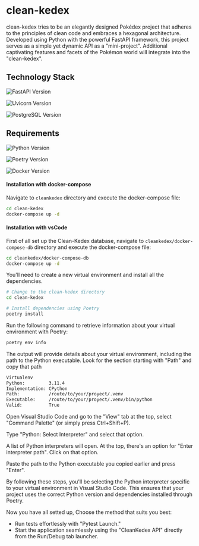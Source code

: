 
# clean-kedex

clean-kedex tries to be an elegantly designed Pokédex project that adheres to the principles of clean code and embraces a hexagonal architecture. Developed using Python with the powerful FastAPI framework, this project serves as a simple yet dynamic API as a "mini-project". Additional captivating features and facets of the Pokémon world will integrate into the "clean-kedex".


## Technology Stack

![FastAPI Version](https://img.shields.io/badge/FastAPI-0.105.0%2B-blue.svg)

![Uvicorn Version](https://img.shields.io/badge/Uvicorn-0.25.0%2B-orange.svg)

![PostgreSQL Version](https://img.shields.io/badge/PostgreSQL-16%2B-blue.svg)

## Requirements

![Python Version](https://img.shields.io/badge/Python-3.12%2B-blue.svg)

![Poetry Version](https://img.shields.io/badge/Poetry-1.7.1%2B-blue.svg)

![Docker Version](https://img.shields.io/badge/Docker-20.10.7%2B-blue.svg)


#### Installation with docker-compose

Navigate to `cleankedex` directory and execute the docker-compose file:

```bash
cd clean-kedex
docker-compose up -d
```

#### Installation with vsCode


First of all set up the Clean-Kedex database, navigate to `cleankedex/docker-compose-db` directory and execute the docker-compose file:

```bash
cd cleankedex/docker-compose-db
docker-compose up -d
```

You'll need to create a new virtual environment and install all the dependencies.

```bash
# Change to the clean-kedex directory
cd clean-kedex

# Install dependencies using Poetry
poetry install
```

Run the following command to retrieve information about your virtual environment with Poetry:

```bash
poetry env info
```

The output will provide details about your virtual environment, including the path to the Python executable. Look for the section starting with "Path" and copy that path

```bash
Virtualenv
Python:         3.11.4
Implementation: CPython
Path:           /route/to/your/proyect/.venv
Executable:     /route/to/your/proyect/.venv/bin/python
Valid:          True
```

Open Visual Studio Code and go to the "View" tab at the top, select "Command Palette" (or simply press Ctrl+Shift+P).

Type "Python: Select Interpreter" and select that option.

A list of Python interpreters will open. At the top, there's an option for "Enter interpreter path". Click on that option.

Paste the path to the Python executable you copied earlier and press "Enter".

By following these steps, you'll be selecting the Python interpreter specific to your virtual environment in Visual Studio Code. This ensures that your project uses the correct Python version and dependencies installed through Poetry.



Now you have all setted up, Choose the method that suits you best:

- Run tests effortlessly with "Pytest Launch."
- Start the application seamlessly using the "CleanKedex API" directly from the Run/Debug tab launcher.
